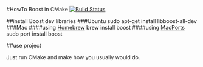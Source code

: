 #HowTo Boost in CMake
[![Build Status](https://travis-ci.org/damaex/boost-cmake.svg?branch=master)](https://travis-ci.org/damaex/boost-cmake)

##install Boost dev libraries
###Ubuntu
    sudo apt-get install libboost-all-dev
###Mac
####using [Homebrew](http://brew.sh/index_de.html "Howto install Homebrew")
    brew install boost
####using [MacPorts](https://www.macports.org/install.php "Howto install MacPorts")
    sudo port install boost
    
##use project

Just run CMake and make how you usually would do.

